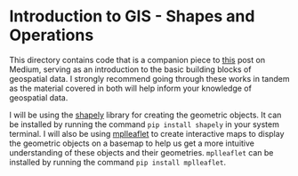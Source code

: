 # Introduction to GIS - Shapes and Operations

This directory contains code that is a companion piece to [this](https://medium.com/@neilbardhan/46bba15d9b21?source=friends_link&sk=44d4752f88733111f70c069456611fdc) post on Medium, serving as an introduction to the basic building blocks of geospatial data. I strongly recommend going through these works in tandem as the material covered in both will help inform your knowledge of geospatial data.

I will be using the [shapely](https://shapely.readthedocs.io/en/latest/) library for creating the geometric objects. It can be installed by running the command `pip install shapely` in your system terminal. I will also be using [mplleaflet](https://github.com/jwass/mplleaflet) to create interactive maps to display the geometric objects on a basemap to help us get a more intuitive understanding of these objects and their geometries. `mplleaflet` can be installed by running the command `pip install mplleaflet`.
